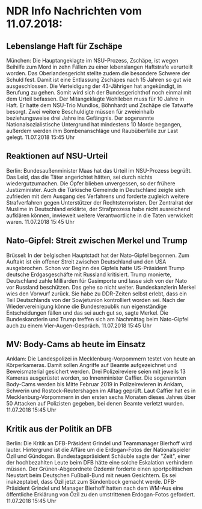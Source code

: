 # NDR Info Nachrichten vom 11.07.2018:


## Lebenslange Haft für Zschäpe
München:	Die Hauptangeklagte im NSU-Prozess, Zschäpe, ist wegen Beihilfe zum Mord in zehn Fällen zu einer lebenslangen Haftstrafe verurteilt worden. Das Oberlandesgericht stellte zudem die besondere Schwere der Schuld fest. Damit ist eine Entlassung Zschäpes nach 15 Jahren so gut wie ausgeschlossen. Die Verteidigung der 43-Jährigen hat angekündigt, in Berufung zu gehen. Somit wird sich der Bundesgerichthof noch einmal mit dem Urteil befassen. Der Mitangeklagte Wohlleben muss für 10 Jahre in Haft. Er hatte dem NSU-Trio Mundlos, Böhnhardt und Zschäpe die Tatwaffe besorgt. Zwei weitere Beschuldigte müssen für zweieinhalb beziehungsweise drei Jahre ins Gefängnis. Der sogenannte Nationalsozialistische Untergrund hat mindestens 10 Morde begangen, außerdem werden ihm Bombenanschläge und Raubüberfälle zur Last gelegt. 11.07.2018 15:45 Uhr 

## Reaktionen auf NSU-Urteil
Berlin: Bundesaußenminister Maas hat das Urteil im NSU-Prozess begrüßt. Das Leid, das die Täter angerichtet hätten, sei durch nichts wiedergutzumachen. Die Opfer blieben unvergessen, so der frühere Justizminister. Auch die Türkische Gemeinde in Deutschland zeigte sich zufrieden mit dem Ausgang des Verfahrens und forderte zugleich weitere Strafverfahren gegen Unterstützer der Rechtsterroristen. Der Zentralrat der Muslime in Deutschland erklärte, der Strafprozess habe nicht ausreichend aufklären können, inwieweit weitere Verantwortliche in die Taten verwickelt waren. 11.07.2018 15:45 Uhr 

## Nato-Gipfel: Streit zwischen Merkel und Trump
Brüssel: In der belgischen Hauptstadt hat der Nato-Gipfel begonnen. Zum Auftakt ist ein offener Streit zwischen Deutschland und den USA ausgebrochen. Schon vor Beginn des Gipfels hatte US-Präsident Trump deutsche Erdgasgeschäfte mit Russland kritisiert. Trump monierte, Deutschland zahle Milliarden für Gasimporte und lasse sich von der Nato vor Russland beschützen. Das gehe so nicht weiter. Bundeskanzlerin Merkel wies den Vorwurf zurück. Sie habe zu DDR-Zeiten selbst erlebt, dass ein Teil Deutschlands von der Sowjetunion kontrolliert worden sei. Nach der Wiedervereinigung könne die Bundesrepublik nun eigenständige Entscheidungen fällen und das sei auch gut so, sagte Merkel. Die Bundeskanzlerin und Trump treffen sich am Nachmittag beim Nato-Gipfel auch zu einem Vier-Augen-Gespräch. 11.07.2018 15:45 Uhr 

## MV: Body-Cams ab heute im Einsatz
Anklam: Die Landespolizei in Mecklenburg-Vorpommern testet von heute an Körperkameras. Damit sollen Angriffe auf Beamte aufgezeichnet und Beweismaterial gesichert werden. Drei Polizeireviere seien mit jeweils 13 Kameras ausgerüstet worden, so Innenminister Caffier. Die sogenannten Body-Cams werden bis Mitte Februar 2019 in Polizeirevieren in Anklam, Schwerin und Rostock-Reutershagen im Alltag geprüft. Laut Caffier hat es in Mecklenburg-Vorpommern in den ersten sechs Monaten dieses Jahres über 50 Attacken auf Polizisten gegeben, bei denen Beamte verletzt wurden. 11.07.2018 15:45 Uhr 

## Kritik aus der Politik an DFB
Berlin: Die Kritik an DFB-Präsident Grindel und Teammanager Bierhoff wird lauter. Hintergrund ist die Affäre um die Erdogan-Fotos der Nationalspieler Özil und Gündogan. Bundestagspräsident Schäuble sagte der "Zeit", einer der hochbezahlten Leute beim DFB hätte eine solche Eskalation verhindern müssen. Der Grünen-Abgeordnete Özdemir forderte einen sportpolitischen Neustart beim Deutschen Fußball-Bund mit neuen Gesichtern. Es sei inakzeptabel, dass Özil jetzt zum Sündenbock gemacht werde. DFB-Präsident Grindel und Manager Bierhoff hatten nach dem WM-Aus eine öffentliche Erklärung von Özil zu den umstrittenen Erdogan-Fotos gefordert. 11.07.2018 15:45 Uhr 

